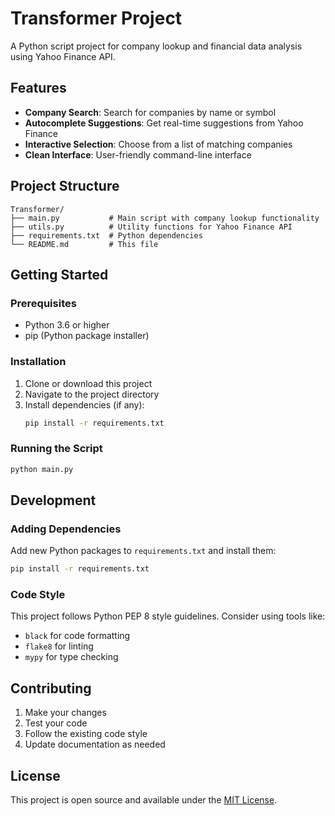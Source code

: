 # Transformer Project

A Python script project for company lookup and financial data analysis using Yahoo Finance API.

## Features

- **Company Search**: Search for companies by name or symbol
- **Autocomplete Suggestions**: Get real-time suggestions from Yahoo Finance
- **Interactive Selection**: Choose from a list of matching companies
- **Clean Interface**: User-friendly command-line interface

## Project Structure

```
Transformer/
├── main.py           # Main script with company lookup functionality
├── utils.py          # Utility functions for Yahoo Finance API
├── requirements.txt  # Python dependencies
└── README.md         # This file
```

## Getting Started

### Prerequisites

- Python 3.6 or higher
- pip (Python package installer)

### Installation

1. Clone or download this project
2. Navigate to the project directory
3. Install dependencies (if any):
   ```bash
   pip install -r requirements.txt
   ```

### Running the Script

```bash
python main.py
```

## Development

### Adding Dependencies

Add new Python packages to `requirements.txt` and install them:

```bash
pip install -r requirements.txt
```

### Code Style

This project follows Python PEP 8 style guidelines. Consider using tools like:
- `black` for code formatting
- `flake8` for linting
- `mypy` for type checking

## Contributing

1. Make your changes
2. Test your code
3. Follow the existing code style
4. Update documentation as needed

## License

This project is open source and available under the [MIT License](LICENSE).
